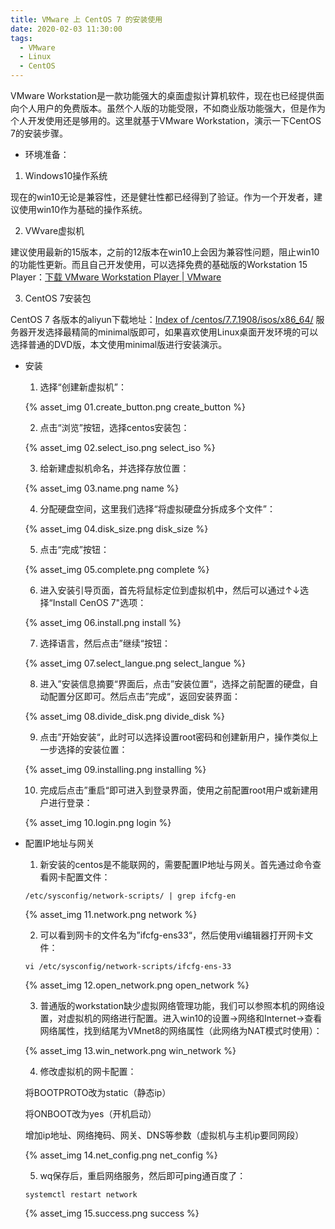 ```yaml
---
title: VMware 上 CentOS 7 的安装使用
date: 2020-02-03 11:30:00
tags:
  - VMware
  - Linux
  - CentOS
---
```


VMware Workstation是一款功能强大的桌面虚拟计算机软件，现在也已经提供面向个人用户的免费版本。虽然个人版的功能受限，不如商业版功能强大，但是作为个人开发使用还是够用的。这里就基于VMware Workstation，演示一下CentOS 7的安装步骤。

<!-- more -->

- 环境准备：

1. Windows10操作系统

  现在的win10无论是兼容性，还是健壮性都已经得到了验证。作为一个开发者，建议使用win10作为基础的操作系统。

2. VWvare虚拟机

  建议使用最新的15版本，之前的12版本在win10上会因为兼容性问题，阻止win10的功能性更新。而且自己开发使用，可以选择免费的基础版的Workstation 15 Player：[下载 VMware Workstation Player | VMware](https://www.vmware.com/cn/products/workstation-player/workstation-player-evaluation.html)

3. CentOS 7安装包

  CentOS 7 各版本的aliyun下载地址：[Index of /centos/7.7.1908/isos/x86_64/](http://mirrors.aliyun.com/centos/7.7.1908/isos/x86_64/)
  服务器开发选择最精简的minimal版即可，如果喜欢使用Linux桌面开发环境的可以选择普通的DVD版，本文使用minimal版进行安装演示。

- 安装

  1. 选择“创建新虚拟机”：

    {% asset_img 01.create_button.png create_button %}

  2. 点击“浏览”按钮，选择centos安装包：

    {% asset_img 02.select_iso.png select_iso %}

  3. 给新建虚拟机命名，并选择存放位置：

    {% asset_img 03.name.png name %}

  4. 分配硬盘空间，这里我们选择“将虚拟硬盘分拆成多个文件”：

    {% asset_img 04.disk_size.png disk_size %}

  5. 点击“完成”按钮：

    {% asset_img 05.complete.png complete %}

  6. 进入安装引导页面，首先将鼠标定位到虚拟机中，然后可以通过↑↓选择“Install CenOS 7"选项：

    {% asset_img 06.install.png install %}

  7. 选择语言，然后点击”继续“按钮：

    {% asset_img 07.select_langue.png select_langue %}

  8. 进入”安装信息摘要“界面后，点击”安装位置“，选择之前配置的硬盘，自动配置分区即可。然后点击”完成“，返回安装界面：

    {% asset_img 08.divide_disk.png divide_disk %}

  9. 点击”开始安装“，此时可以选择设置root密码和创建新用户，操作类似上一步选择的安装位置：

    {% asset_img 09.installing.png installing %}

  10. 完成后点击”重启“即可进入到登录界面，使用之前配置root用户或新建用户进行登录：

    {% asset_img 10.login.png login %}

- 配置IP地址与网关

  1. 新安装的centos是不能联网的，需要配置IP地址与网关。首先通过命令查看网卡配置文件：

    `/etc/sysconfig/network-scripts/ | grep ifcfg-en`

    {% asset_img 11.network.png network %}

  2. 可以看到网卡的文件名为”ifcfg-ens33“，然后使用vi编辑器打开网卡文件：

    `vi /etc/sysconfig/network-scripts/ifcfg-ens-33`

    {% asset_img 12.open_network.png open_network %}

  3. 普通版的workstation缺少虚拟网络管理功能，我们可以参照本机的网络设置，对虚拟机的网络进行配置。进入win10的设置→网络和Internet→查看网络属性，找到结尾为VMnet8的网络属性（此网络为NAT模式时使用）：

    {% asset_img 13.win_network.png win_network %}

  4. 修改虚拟机的网卡配置：

    将BOOTPROTO改为static（静态ip）

    将ONBOOT改为yes（开机启动）

    增加ip地址、网络掩码、网关、DNS等参数（虚拟机与主机ip要同网段）

    {% asset_img 14.net_config.png net_config %}

  5. wq保存后，重启网络服务，然后即可ping通百度了：

    `systemctl restart network`

    {% asset_img 15.success.png success %}